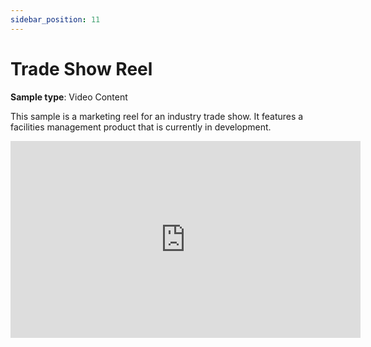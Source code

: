 ```yaml
---
sidebar_position: 11
---
```

# Trade Show Reel

**Sample type**: Video Content

This sample is a marketing reel for an industry trade show. It features a facilities management product that is currently in development.

<iframe width="560" height="315"
  src="https://video.wixstatic.com/video/a69ed0_77322ec742894cd7aac0a126646003ac/1080p/mp4/file.mp4"
  title="Trade Show Reel" frameborder="0"
  allow="accelerometer; clipboard-write; encrypted-media; gyroscope; picture-in-picture"
  allowfullscreen>
</iframe>

